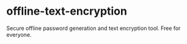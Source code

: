 # offline-text-encryption
Secure offline password generation and text encryption tool. Free for everyone.
